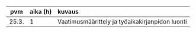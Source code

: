 | pvm | aika (h) | kuvaus |
| :----:|:-----| :-----|
| 25.3.| 1    | Vaatimusmäärittely ja työaikakirjanpidon luonti|